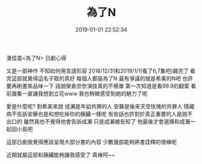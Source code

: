 ﻿---
title: 為了N
tags:
  - 湊佳苗
categories:
  - JapanDrama
mathjax: false
date: 2019-01-01 22:52:34
---

湊佳苗<為了N>
日劇心得

<!--more-->

又是一部神作 不知如何用言語形容 2018/12/31和2019/1/1(看了6,7集吧)飆完了
看完這部就覺得這名子取的真好
每個人都是為了N
最有爭議的就是希美的N吧 也許要再刷書來品味一下
話說榮倉奈奈演技真的不簡單 第一次知道是看99.9的翻案 看前幾集一直讓我想到立花www 
我也稍微感受到她的魅力了呢

愛是什麼呢? 對希美來說 成瀨是年幼共罪的人 安藤是後來天空玫瑰的共罪人
隱藏病不告訴安藤也是和想吃掉你的胰臟一樣呢 有些話也許對於真正重要的人是說不出口的
雖然我也不覺得他會告訴成瀨 只是成瀨被告知了 他最後才會選擇和成瀨一起回小島吧


這部日劇我覺得應該呈現大部分書的內容 少數幾部能夠將書詮釋的很棒呢

近期就屬這部和胰臟能夠讓我感受了 真棒阿~~